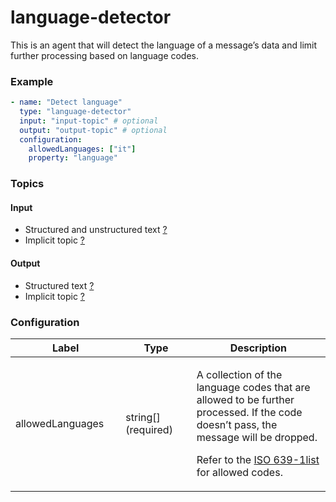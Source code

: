 # language-detector

This is an agent that will detect the language of a message’s data and limit further processing based on language codes.

### Example

```yaml
- name: "Detect language"
  type: "language-detector"
  input: "input-topic" # optional
  output: "output-topic" # optional
  configuration:
    allowedLanguages: ["it"]
    property: "language"
```

### Topics

#### Input

* Structured and unstructured text [?](../agent-messaging.md)
* Implicit topic [?](../agent-messaging.md#implicit-input-and-output-topics)

#### Output

* Structured text [?](../agent-messaging.md)
* Implicit topic [?](../agent-messaging.md#implicit-input-and-output-topics)

### Configuration

<table><thead><tr><th width="197.33333333333331">Label</th><th width="140">Type</th><th width="408.66666666666674">Description</th></tr></thead><tbody><tr><td>allowedLanguages</td><td>string[] (required)</td><td><p>A collection of the language codes that are allowed to be further processed. If the code doesn’t pass, the message will be dropped.</p><p></p><p>Refer to the <a href="https://en.wikipedia.org/wiki/List_of_ISO_639-1_codes">ISO 639-1list</a> for allowed codes.</p></td></tr></tbody></table>
